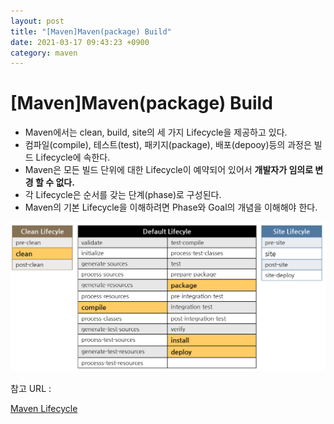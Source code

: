 ```yaml
---
layout: post
title: "[Maven]Maven(package) Build"
date: 2021-03-17 09:43:23 +0900
category: maven
---
```


# [Maven]Maven(package) Build

- Maven에서는 clean, build, site의 세 가지 Lifecycle을 제공하고 있다.
- 컴파일(compile), 테스트(test), 패키지(package), 배포(depooy)등의 과정은 빌드 Lifecycle에 속한다.
- Maven은 모든 빌드 단위에 대한 Lifecycle이 예약되어 있어서 **개발자가 임의로 변경 할 수 없다.**
- 각 Lifecycle은 순서를 갖는 단계(phase)로 구성된다.
- Maven의 기본 Lifecycle을 이해하려면 Phase와 Goal의 개념을 이해해야 한다.

![maven](./maven_image_file/maven_build1.png)

참고 URL : 

[Maven Lifecycle](http://wiki.gurubee.net/display/SWDEV/Maven+Lifecycle)